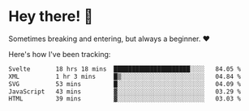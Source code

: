 # Hey there! 👋
Sometimes breaking and entering, but always a beginner. ❤️

Here's how I've been tracking:
<!--START_SECTION:waka-->

```txt
Svelte       18 hrs 18 mins  █████████████████████░░░░   84.05 %
XML          1 hr 3 mins     █▒░░░░░░░░░░░░░░░░░░░░░░░   04.84 %
SVG          53 mins         █░░░░░░░░░░░░░░░░░░░░░░░░   04.09 %
JavaScript   43 mins         ▓░░░░░░░░░░░░░░░░░░░░░░░░   03.29 %
HTML         39 mins         ▓░░░░░░░░░░░░░░░░░░░░░░░░   03.03 %
```

<!--END_SECTION:waka-->
